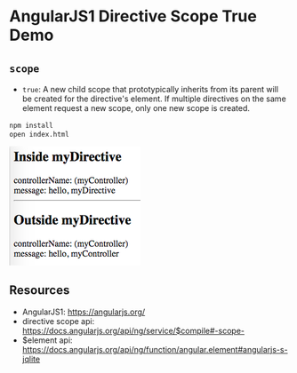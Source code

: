 AngularJS1 Directive Scope True Demo
====================================

`scope`
-------

- `true`: A new child scope that prototypically inherits from its parent will be created for the directive's element. If multiple directives on the same element request a new scope, only one new scope is created.

```
npm install
open index.html
```

![demo](./images/demo.jpg)

Resources
---------

- AngularJS1: <https://angularjs.org/>
- directive scope api: <https://docs.angularjs.org/api/ng/service/$compile#-scope->
- $element api: <https://docs.angularjs.org/api/ng/function/angular.element#angularjs-s-jqlite>
